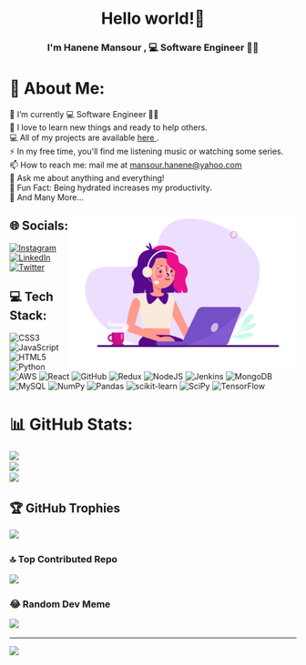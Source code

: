 
<h1 align="center"> Hello world!👋 </h1>
<h3 align="center">I'm Hanene Mansour , 💻 Software Engineer 👨‍💻</h3>

<!--
**Hanene-Mansour/Hanene-Mansour** is a ✨ _special_ ✨ repository because its `README.md` (this file) appears on your GitHub profile.

Here are some ideas to get you started:

- 🔭 I’m currently working on ...
- 🌱 I’m currently learning ...
- 👯 I’m looking to collaborate on ...
- 🤔 I’m looking for help with ...
- 💬 Ask me about ...
- 📫 How to reach me: ...
- 😄 Pronouns: ...
- ⚡ Fun fact: ...
-->
# 💫 About Me:
🔭 I’m currently 💻 Software Engineer 👨‍💻<br>🌱 I love to learn new things and ready to help others.<br>💻 All of my projects are available [here ](https://github.com/Hanene-Mansour?tab=repositories) .<br>⚡ In my free time, you'll find me listening music or watching some series.<br>📫 How to reach me: mail me at [‎mansour.hanene@​yahoo.com](mansour.hanene@​yahoo.com) <br>💬 Ask me about anything and everything!<br>🎨 Fun Fact: Being hydrated increases my productivity.<br>👯 And Many More...

<img align="right" alt="GIF" src="https://github.com/Hanene-Mansour/Hanene-Mansour/blob/main/web_animated_HANENE.gif" width="400px" />

## 🌐 Socials:
[![Instagram](https://img.shields.io/badge/Instagram-%23E4405F.svg?logo=Instagram&logoColor=white)](https://instagram.com/hanenemr) [![LinkedIn](https://img.shields.io/badge/LinkedIn-%230077B5.svg?logo=linkedin&logoColor=white)](https://linkedin.com/in/hanene-mansour) [![Twitter](https://img.shields.io/badge/Twitter-%231DA1F2.svg?logo=Twitter&logoColor=white)](https://twitter.com/HaneneHa339) 

## 💻 Tech Stack:
![CSS3](https://img.shields.io/badge/css3-%231572B6.svg?style=flat-square&logo=css3&logoColor=white) ![JavaScript](https://img.shields.io/badge/javascript-%23323330.svg?style=flat-square&logo=javascript&logoColor=%23F7DF1E) ![HTML5](https://img.shields.io/badge/html5-%23E34F26.svg?style=flat-square&logo=html5&logoColor=white) ![Python](https://img.shields.io/badge/python-3670A0?style=flat-square&logo=python&logoColor=ffdd54) ![AWS](https://img.shields.io/badge/AWS-%23FF9900.svg?style=flat-square&logo=amazon-aws&logoColor=white) ![React](https://img.shields.io/badge/react-%2320232a.svg?style=flat-square&logo=react&logoColor=%2361DAFB) ![GitHub](https://img.shields.io/badge/GitHub-%23121011.svg?style=flat-square&logo=github&logoColor=white) ![Redux](https://img.shields.io/badge/redux-%23593d88.svg?style=flat-square&logo=redux&logoColor=white) ![NodeJS](https://img.shields.io/badge/node.js-6DA55F?style=flat-square&logo=node.js&logoColor=white) ![Jenkins](https://img.shields.io/badge/jenkins-%232C5263.svg?style=flat-square&logo=jenkins&logoColor=white) ![MongoDB](https://img.shields.io/badge/MongoDB-%234ea94b.svg?style=flat-square&logo=mongodb&logoColor=white) ![MySQL](https://img.shields.io/badge/mysql-%2300f.svg?style=flat-square&logo=mysql&logoColor=white) ![NumPy](https://img.shields.io/badge/numpy-%23013243.svg?style=flat-square&logo=numpy&logoColor=white) ![Pandas](https://img.shields.io/badge/pandas-%23150458.svg?style=flat-square&logo=pandas&logoColor=white) ![scikit-learn](https://img.shields.io/badge/scikit--learn-%23F7931E.svg?style=flat-square&logo=scikit-learn&logoColor=white) ![SciPy](https://img.shields.io/badge/SciPy-%230C55A5.svg?style=flat-square&logo=scipy&logoColor=%white) ![TensorFlow](https://img.shields.io/badge/TensorFlow-%23FF6F00.svg?style=flat-square&logo=TensorFlow&logoColor=white)
# 📊 GitHub Stats:
![](https://github-readme-stats.vercel.app/api?username=Hanene-Mansour&theme=default&hide_border=false&include_all_commits=true&count_private=false)<br/>
![](https://github-readme-streak-stats.herokuapp.com/?user=Hanene-Mansour&theme=default&hide_border=false)<br/>
![](https://github-readme-stats.vercel.app/api/top-langs/?username=Hanene-Mansour&theme=default&hide_border=false&include_all_commits=true&count_private=false&layout=compact)

## 🏆 GitHub Trophies
![](https://github-profile-trophy.vercel.app/?username=Hanene-Mansour&theme=radical&no-frame=false&no-bg=true&margin-w=4)

### 🔝 Top Contributed Repo
![](https://github-contributor-stats.vercel.app/api?username=Hanene-Mansour&limit=5&theme=darkhub&combine_all_yearly_contributions=true)

### 😂 Random Dev Meme
<img src='https://randommeme-five.vercel.app/' style="height: 400px;"/>

---
[![](https://visitcount.itsvg.in/api?id=Hanene-Mansour&icon=3&color=4)](https://visitcount.itsvg.in)

<!-- Proudly created with GPRM ( https://gprm.itsvg.in ) -->

